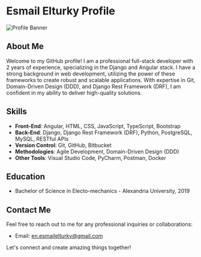 # Esmail Elturky Profile

![Profile Banner](https://waqastudios.com/wp-content/uploads/2018/10/ws_django_angularjs_icon.png)

## About Me
Welcome to my GitHub profile! I am a professional full-stack developer with 2 years of experience, specializing in the Django and Angular stack. I have a strong background in web development, utilizing the power of these frameworks to create robust and scalable applications. With expertise in Git, Domain-Driven Design (DDD), and Django Rest Framework (DRF), I am confident in my ability to deliver high-quality solutions.

## Skills
- **Front-End**: Angular, HTML, CSS, JavaScript, TypeScript, Bootstrap
- **Back-End**: Django, Django Rest Framework (DRF), Python, PostgreSQL, MySQL, RESTful APIs
- **Version Control**: Git, GitHub, Bitbucket
- **Methodologies**: Agile Development, Domain-Driven Design (DDD)
- **Other Tools**: Visual Studio Code, PyCharm, Postman, Docker


## Education
- Bachelor of Science in Electo-mechanics - Alexandria University, 2019

## Contact Me
Feel free to reach out to me for any professional inquiries or collaborations:

- Email: [en.esmailelturky@gmail.com](mailto:your-email@example.com)

Let's connect and create amazing things together!


